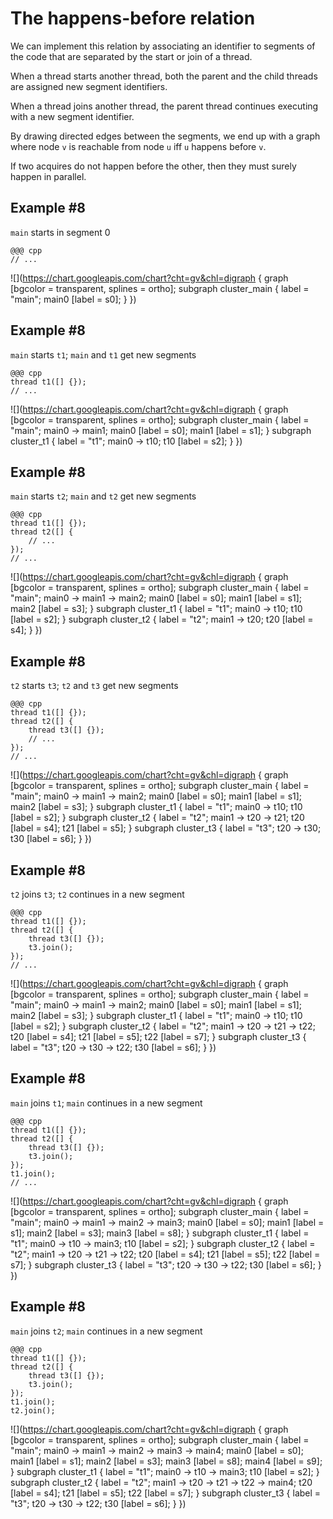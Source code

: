 <!SLIDE>
# The happens-before relation


<!SLIDE>
We can implement this relation by associating an identifier to segments of the
code that are separated by the start or join of a thread.


<!SLIDE>
When a thread starts another thread, both the parent and the child threads are
assigned new segment identifiers.


<!SLIDE>
When a thread joins another thread, the parent thread continues executing with
a new segment identifier.


<!SLIDE>
By drawing directed edges between the segments, we end up with a graph where
node `v` is reachable from node `u` iff `u` happens before `v`.


<!SLIDE>
If two acquires do not happen before the other, then they must surely happen
in parallel.


<!SLIDE graph_example segmentation_graph>
## Example \#8
`main` starts in segment 0

    @@@ cpp
    // ...

![](https://chart.googleapis.com/chart?cht=gv&chl=digraph {
    graph [bgcolor = transparent, splines = ortho];
    subgraph cluster_main {
        label = "main";
        main0 [label = s0];
    }
})


<!SLIDE graph_example segmentation_graph>
## Example \#8
`main` starts `t1`; `main` and `t1` get new segments


    @@@ cpp
    thread t1([] {});
    // ...

![](https://chart.googleapis.com/chart?cht=gv&chl=digraph {
    graph [bgcolor = transparent, splines = ortho];
    subgraph cluster_main {
        label = "main";
        main0 -> main1;
        main0 [label = s0];
        main1 [label = s1];
    }
    subgraph cluster_t1 {
        label = "t1";
        main0 -> t10;
        t10 [label = s2];
    }
})


<!SLIDE graph_example segmentation_graph>
## Example \#8
`main` starts `t2`; `main` and `t2` get new segments

    @@@ cpp
    thread t1([] {});
    thread t2([] {
        // ...
    });
    // ...

![](https://chart.googleapis.com/chart?cht=gv&chl=digraph {
    graph [bgcolor = transparent, splines = ortho];
    subgraph cluster_main {
        label = "main";
        main0 -> main1 -> main2;
        main0 [label = s0];
        main1 [label = s1];
        main2 [label = s3];
    }
    subgraph cluster_t1 {
        label = "t1";
        main0 -> t10;
        t10 [label = s2];
    }
    subgraph cluster_t2 {
        label = "t2";
        main1 -> t20;
        t20 [label = s4];
    }
})


<!SLIDE graph_example segmentation_graph>
## Example \#8
`t2` starts `t3`; `t2` and `t3` get new segments

    @@@ cpp
    thread t1([] {});
    thread t2([] {
        thread t3([] {});
        // ...
    });
    // ...

![](https://chart.googleapis.com/chart?cht=gv&chl=digraph {
    graph [bgcolor = transparent, splines = ortho];
    subgraph cluster_main {
        label = "main";
        main0 -> main1 -> main2;
        main0 [label = s0];
        main1 [label = s1];
        main2 [label = s3];
    }
    subgraph cluster_t1 {
        label = "t1";
        main0 -> t10;
        t10 [label = s2];
    }
    subgraph cluster_t2 {
        label = "t2";
        main1 -> t20 -> t21;
        t20 [label = s4];
        t21 [label = s5];
    }
    subgraph cluster_t3 {
        label = "t3";
        t20 -> t30;
        t30 [label = s6];
    }
})


<!SLIDE graph_example segmentation_graph>
## Example \#8
`t2` joins `t3`; `t2` continues in a new segment

    @@@ cpp
    thread t1([] {});
    thread t2([] {
        thread t3([] {});
        t3.join();
    });
    // ...

![](https://chart.googleapis.com/chart?cht=gv&chl=digraph {
    graph [bgcolor = transparent, splines = ortho];
    subgraph cluster_main {
        label = "main";
        main0 -> main1 -> main2;
        main0 [label = s0];
        main1 [label = s1];
        main2 [label = s3];
    }
    subgraph cluster_t1 {
        label = "t1";
        main0 -> t10;
        t10 [label = s2];
    }
    subgraph cluster_t2 {
        label = "t2";
        main1 -> t20 -> t21 -> t22;
        t20 [label = s4];
        t21 [label = s5];
        t22 [label = s7];
    }
    subgraph cluster_t3 {
        label = "t3";
        t20 -> t30 -> t22;
        t30 [label = s6];
    }
})


<!SLIDE graph_example segmentation_graph>
## Example \#8
`main` joins `t1`; `main` continues in a new segment

    @@@ cpp
    thread t1([] {});
    thread t2([] {
        thread t3([] {});
        t3.join();
    });
    t1.join();
    // ...

![](https://chart.googleapis.com/chart?cht=gv&chl=digraph {
    graph [bgcolor = transparent, splines = ortho];
    subgraph cluster_main {
        label = "main";
        main0 -> main1 -> main2 -> main3;
        main0 [label = s0];
        main1 [label = s1];
        main2 [label = s3];
        main3 [label = s8];
    }
    subgraph cluster_t1 {
        label = "t1";
        main0 -> t10 -> main3;
        t10 [label = s2];
    }
    subgraph cluster_t2 {
        label = "t2";
        main1 -> t20 -> t21 -> t22;
        t20 [label = s4];
        t21 [label = s5];
        t22 [label = s7];
    }
    subgraph cluster_t3 {
        label = "t3";
        t20 -> t30 -> t22;
        t30 [label = s6];
    }
})


<!SLIDE graph_example source_code_230P segmentation_graph>
## Example \#8
`main` joins `t2`; `main` continues in a new segment

    @@@ cpp
    thread t1([] {});
    thread t2([] {
        thread t3([] {});
        t3.join();
    });
    t1.join();
    t2.join();

![](https://chart.googleapis.com/chart?cht=gv&chl=digraph {
    graph [bgcolor = transparent, splines = ortho];
    subgraph cluster_main {
        label = "main";
        main0 -> main1 -> main2 -> main3 -> main4;
        main0 [label = s0];
        main1 [label = s1];
        main2 [label = s3];
        main3 [label = s8];
        main4 [label = s9];
    }
    subgraph cluster_t1 {
        label = "t1";
        main0 -> t10 -> main3;
        t10 [label = s2];
    }
    subgraph cluster_t2 {
        label = "t2";
        main1 -> t20 -> t21 -> t22 -> main4;
        t20 [label = s4];
        t21 [label = s5];
        t22 [label = s7];
    }
    subgraph cluster_t3 {
        label = "t3";
        t20 -> t30 -> t22;
        t30 [label = s6];
    }
})
